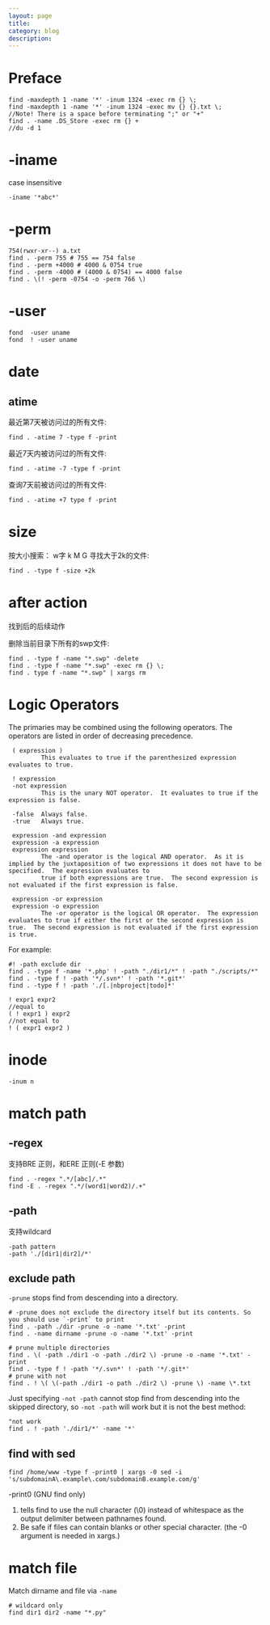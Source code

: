 ```yaml
---
layout: page
title:
category: blog
description:
---
```

# Preface

	find -maxdepth 1 -name '*' -inum 1324 -exec rm {} \;
	find -maxdepth 1 -name '*' -inum 1324 -exec mv {} {}.txt \;
	//Note! There is a space before terminating ";" or "+"
	find . -name .DS_Store -exec rm {} +
	//du -d 1

# -iname
case insensitive

	-iname '*abc*'

# -perm

	754(rwxr-xr--) a.txt
	find . -perm 755 # 755 == 754 false
	find . -perm +4000 # 4000 & 0754 true
	find . -perm -4000 # (4000 & 0754) == 4000 false
	find . \(! -perm -0754 -o -perm 766 \)

# -user

	fond  -user uname
	fond  ! -user uname

# date

## atime
最近第7天被访问过的所有文件:

	find . -atime 7 -type f -print

最近7天内被访问过的所有文件:

	find . -atime -7 -type f -print

查询7天前被访问过的所有文件:

	find . -atime +7 type f -print

# size
按大小搜索： w字 k M G 寻找大于2k的文件:

	find . -type f -size +2k

# after action
找到后的后续动作

删除当前目录下所有的swp文件:

	find . -type f -name "*.swp" -delete
	find . -type f -name "*.swp" -exec rm {} \;
	find . type f -name "*.swp" | xargs rm

# Logic Operators
The primaries may be combined using the following operators.  The operators are listed in order of decreasing precedence.

     ( expression )
             This evaluates to true if the parenthesized expression evaluates to true.

     ! expression
     -not expression
             This is the unary NOT operator.  It evaluates to true if the expression is false.

     -false  Always false.
     -true   Always true.

     expression -and expression
     expression -a expression
     expression expression
             The -and operator is the logical AND operator.  As it is implied by the juxtaposition of two expressions it does not have to be specified.  The expression evaluates to
             true if both expressions are true.  The second expression is not evaluated if the first expression is false.

     expression -or expression
     expression -o expression
             The -or operator is the logical OR operator.  The expression evaluates to true if either the first or the second expression is true.  The second expression is not evaluated if the first expression is true.

For example:

	#! -path exclude dir
	find . -type f -name '*.php' ! -path "./dir1/*" ! -path "./scripts/*"
    find . -type f ! -path '*/.svn*' ! -path '*.git*'
	find . -type f ! -path './[.|nbproject|todo]*'

    ! expr1 expr2
    //equal to
    ( ! expr1 ) expr2
    //not equal to
    ! ( expr1 expr2 )

# inode

	-inum n

# match path

## -regex
支持BRE 正则，和ERE 正则(-E 参数)

	find . -regex ".*/[abc]/.*"
	find -E . -regex ".*/(word1|word2)/.+"

## -path
支持wildcard

	-path pattern
	-path './[dir1|dir2]/*'

## exclude path
`-prune` stops find from descending into a directory.

	# -prune does not exclude the directory itself but its contents. So you should use `-print` to print
	find . -path ./dir -prune -o -name '*.txt' -print
	find . -name dirname -prune -o -name '*.txt' -print

    # prune multiple directories
	find . \( -path ./dir1 -o -path ./dir2 \) -prune -o -name '*.txt' -print
    find . -type f ! -path '*/.svn*' ! -path '*/.git*'
    # prune with not
	find . ! \( \(-path ./dir1 -o path ./dir2 \) -prune \) -name \*.txt

Just specifying `-not -path` cannot stop find from descending into the skipped directory, so `-not -path` will work but it is not the best method:

    "not work
	find . ! -path './dir1/*' -name '*'

## find with sed

    find /home/www -type f -print0 | xargs -0 sed -i 's/subdomainA\.example\.com/subdomainB.example.com/g'

-print0 (GNU find only)

1. tells find to use the null character (\0) instead of whitespace as the output delimiter between pathnames found.
2. Be safe if files can contain blanks or other special character. (the -0 argument is needed in xargs.)

# match file
Match dirname and file via `-name`

	# wildcard only
	find dir1 dir2 -name "*.py"
